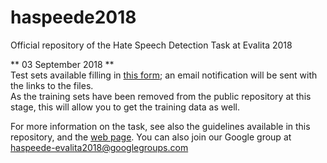 # haspeede2018
Official repository of the Hate Speech Detection Task at Evalita 2018

** 03 September 2018 **  
Test sets available filling in [this form](https://goo.gl/forms/s9gT6I5Xaa61yK993); an email notification will be sent with the links to the files.  
As the training sets have been removed from the public repository at this stage, this will allow you to get the training data as well.




For more information on the task, see also the guidelines available in this repository, and the [web page](http://www.di.unito.it/~tutreeb/haspeede-evalita18/index.html). You can also join our Google group at [haspeede-evalita2018@googlegroups.com](https://groups.google.com/forum/embed/?place=forum/haspeede-evalita2018#!forum/haspeede-evalita2018)
